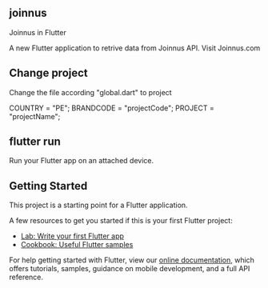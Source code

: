## joinnus
Joinnus in Flutter

A new Flutter application to retrive data from Joinnus API.
Visit Joinnus.com

## Change project
Change the file according "global.dart" to project

COUNTRY = "PE";
BRANDCODE = "projectCode";
PROJECT = "projectName";

## flutter run 
Run your Flutter app on an attached device.

## Getting Started

This project is a starting point for a Flutter application.

A few resources to get you started if this is your first Flutter project:

- [Lab: Write your first Flutter app](https://flutter.dev/docs/get-started/codelab)
- [Cookbook: Useful Flutter samples](https://flutter.dev/docs/cookbook)

For help getting started with Flutter, view our 
[online documentation](https://flutter.dev/docs), which offers tutorials, 
samples, guidance on mobile development, and a full API reference.
